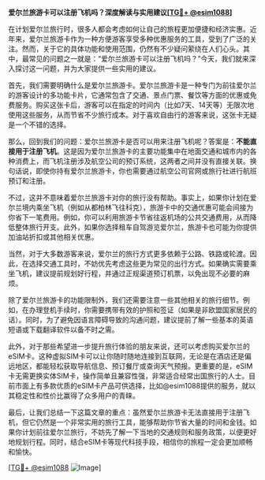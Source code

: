 **爱尔兰旅游卡可以注册飞机吗？深度解读与实用建议[[TG💪+ @esim1088](https://t.me/s/esim1088)]**

在计划爱尔兰旅行时，很多人都会考虑如何让自己的旅程更加便捷和经济实惠。近年来，爱尔兰旅游卡作为一种方便游客享受多种优惠服务的工具，受到了广泛的关注。然而，关于它的具体功能和使用范围，仍然有不少疑问萦绕在人们心头。其中，最常见的问题之一就是：“爱尔兰旅游卡可以注册飞机吗？”今天，我们就来深入探讨这一问题，并为大家提供一些实用的建议。

首先，我们需要明确什么是爱尔兰旅游卡。爱尔兰旅游卡是一种专门为前往爱尔兰的游客设计的多功能卡片，它通常包含了交通、景点门票、餐饮等方面的优惠或免费服务。购买这张卡后，游客可以在指定的时间内（比如7天、14天等）无限次地使用这些服务，从而节省不少旅行成本。对于喜欢自由行的游客来说，这张卡无疑是一个不错的选择。

那么，回到我们的问题：爱尔兰旅游卡是否可以用来注册飞机呢？答案是：**不能直接用于注册飞机**。这是因为爱尔兰旅游卡的主要功能集中在地面交通和城市内的各种消费上，而飞机注册涉及航空公司的预订系统，这两者之间并没有直接关联。换句话说，即使你持有爱尔兰旅游卡，你也需要通过航空公司官网或旅行社进行航班预订和注册。

不过，这并不意味着爱尔兰旅游卡对你的旅行没有帮助。事实上，如果你计划在爱尔兰境内乘坐飞机（例如从都柏林飞往科克），旅游卡中的交通优惠可能会间接为你省下一笔费用。例如，你可以利用旅游卡节省往返机场的公共交通费用，从而降低整体旅行开支。此外，如果你选择租车自驾游览爱尔兰，旅游卡也可能为你提供加油站折扣或其他相关优惠。

当然，对于大多数游客来说，爱尔兰的旅行方式更多依赖于公路、铁路或轮渡。因此，在选择交通工具时，不妨优先考虑这些更为常见的出行方式。如果确实需要乘坐飞机，建议提前规划好行程，并通过正规渠道预订机票，以免出现不必要的麻烦。

除了爱尔兰旅游卡的功能限制外，我们还需要注意一些其他相关的旅行细节。例如，在办理登机手续时，你需要携带有效的护照和签证（如果是非欧盟国家居民的话）。同时，为了避免因语言障碍导致的沟通问题，建议提前了解一些基本的英语短语或下载翻译软件以备不时之需。

此外，对于那些希望进一步提升旅行体验的朋友来说，还可以考虑购买爱尔兰的eSIM卡。这种虚拟SIM卡可以让你随时随地连接到互联网，无论是在酒店还是偏远地区，都能轻松获取导航信息、预订餐厅或查询天气预报。更重要的是，eSIM卡无需更换实体SIM卡，操作简单且兼容性强，非常适合经常出国旅行的人士。目前市面上有多款优质的eSIM卡产品可供选择，比如@esim1088提供的服务，就以其稳定性和性价比赢得了众多用户的青睐。

最后，让我们总结一下这篇文章的重点：虽然爱尔兰旅游卡无法直接用于注册飞机，但它仍然是一个非常实用的旅行工具，能够帮助你节省大量的时间和金钱。如果你计划前往爱尔兰旅行，不妨先了解一下当地的交通规则和服务政策，以便更好地规划行程。同时，结合eSIM卡等现代科技手段，相信你的旅程一定会更加顺畅和愉快。

[[TG💪+ @esim1088](https://t.me/s/esim1088) ![Image](https://i.postimg.cc/4NQfJmqS/Snipaste-2025-05-13-00-14-12.png)]